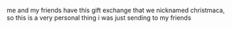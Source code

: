 me and my friends have this gift exchange that we nicknamed christmaca, so this is a very personal thing i was just sending to my friends
